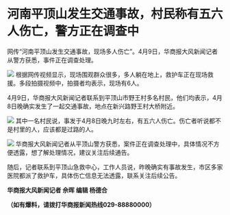 # 河南平顶山发生交通事故，村民称有五六人伤亡，警方正在调查中

网传“河南平顶山发生交通事故，现场多人伤亡”。4月9日，华商报大风新闻记者从警方获悉，事件正在调查处理。

![](https://inews.gtimg.com/om_bt/OlrFcPzpz4shLjCfUm_kRKkQO6YkDXcH1aRQibpYE713AAA/1000)
根据网传视频显示，现场围观群众很多，多人躺在地上，救护车正在现场救援。多段拍摄视频中，拍摄者均表示，现场有6人。

4月9日，华商报大风新闻记者联系到平顶山市野王村多名村民，他们均表示，4月8日晚确实发生了一起交通事故，地点在新兴路野王村大桥附近。

![](https://inews.gtimg.com/om_bt/ONT_s_JbaYFFOV7ptaKk4k-vDeJ5pb3-Qjcx03ErhFPQ0AA/1000)
其中一名村民说，事发于4月8日晚九时左右，有五六人伤亡。伤亡者听说都不是村里的人，应该都是过路的人。

![](https://inews.gtimg.com/om_bt/OIIEd4FUY8znKKnPIDJYd5ck5eR5SF1yKBp3kaUYaNujYAA/1000)
华商报大风新闻记者从平顶山警方获悉，案件正在调查处理中，具体情况不方便透露，想了解处理情况，建议关注后续通告。

随后，记者联系到平顶山急救中心，工作人员说，昨晚确实有事故发生，市区多家医院都派了救护车，具体伤亡信息无法透露，联系关注后续公告。

**华商报大风新闻记者 佘晖 编辑 杨德合**

**（如有爆料，请拨打华商报新闻热线029-88880000）**

